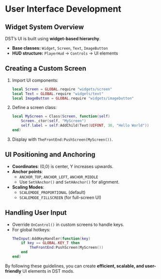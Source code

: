 # **User Interface Development**

## Widget System Overview
DST’s UI is built using **widget-based hierarchy**.
- **Base classes:** `Widget`, `Screen`, `Text`, `ImageButton`
- **HUD structure:** `PlayerHud` → `Controls` → UI elements

## Creating a Custom Screen
1. Import UI components:
   ```lua
   local Screen = GLOBAL.require "widgets/screen"
   local Text = GLOBAL.require "widgets/text"
   local ImageButton = GLOBAL.require "widgets/imagebutton"
   ```
2. Define a screen class:
   ```lua
   local MyScreen = Class(Screen, function(self)
       Screen._ctor(self, "MyScreen")
       self.label = self:AddChild(Text(UIFONT, 30, "Hello World"))
   end)
   ```
3. Display with `TheFrontEnd:PushScreen(MyScreen())`.

## UI Positioning and Anchoring
- **Coordinates**: (0,0) is center, Y increases upwards.
- **Anchor points**:
  - `ANCHOR_TOP`, `ANCHOR_LEFT`, `ANCHOR_MIDDLE`
  - Use `SetVAnchor()` and `SetHAnchor()` for alignment.
- **Scaling Modes**:
  - `SCALEMODE_PROPORTIONAL` (default)
  - `SCALEMODE_FILLSCREEN` (for full-screen UI)

## Handling User Input
- Override `OnControl()` in custom screens to handle keys.
- For global hotkeys:
  ```lua
  TheInput:AddKeyHandler(function(key)
      if key == GLOBAL.KEY_T then 
          TheFrontEnd:PushScreen(MyScreen())
      end
  end)
  ```

By following these guidelines, you can create **efficient, scalable, and user-friendly** UI elements in DST mods.
